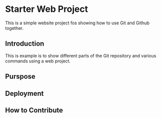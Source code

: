 # Starter Web Project

This is a simple website project fos showing how to use Git and Github together.

## Introduction

This is example is to show different parts of the Git repository and various commands using a web project.

## Purspose

## Deployment

## How to Contribute